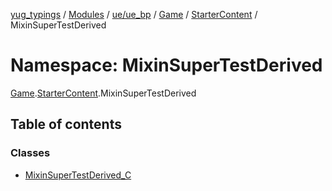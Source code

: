 [yug_typings](../README.md) / [Modules](../modules.md) / [ue/ue\_bp](ue_ue_bp.md) / [Game](ue_ue_bp.Game.md) / [StarterContent](ue_ue_bp.Game.StarterContent.md) / MixinSuperTestDerived

# Namespace: MixinSuperTestDerived

[Game](ue_ue_bp.Game.md).[StarterContent](ue_ue_bp.Game.StarterContent.md).MixinSuperTestDerived

## Table of contents

### Classes

- [MixinSuperTestDerived\_C](../classes/ue_ue_bp.Game.StarterContent.MixinSuperTestDerived.MixinSuperTestDerived_C.md)
